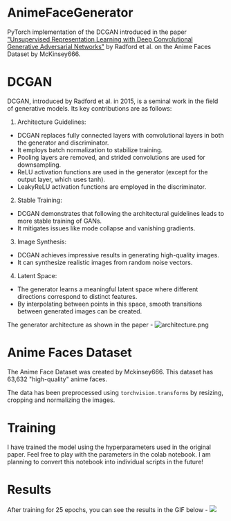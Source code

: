 # AnimeFaceGenerator

PyTorch implementation of the DCGAN introduced in the paper ["Unsupervised Representation Learning with Deep Convolutional Generative Adversarial Networks"](https://arxiv.org/abs/1511.06434) by Radford et al. on the Anime Faces Dataset by McKinsey666.

# DCGAN

DCGAN, introduced by Radford et al. in 2015, is a seminal work in the field of generative models. Its key contributions are as follows:

1. Architecture Guidelines:
- DCGAN replaces fully connected layers with convolutional layers in both the generator and discriminator. 
- It employs batch normalization to stabilize training.
- Pooling layers are removed, and strided convolutions are used for downsampling.
- ReLU activation functions are used in the generator (except for the output layer, which uses tanh).
- LeakyReLU activation functions are employed in the discriminator.
2. Stable Training:
- DCGAN demonstrates that following the architectural guidelines leads to more stable training of GANs.
- It mitigates issues like mode collapse and vanishing gradients.
3. Image Synthesis:
- DCGAN achieves impressive results in generating high-quality images.
- It can synthesize realistic images from random noise vectors.
4. Latent Space:
- The generator learns a meaningful latent space where different directions correspond to distinct features.
- By interpolating between points in this space, smooth transitions between generated images can be created.

The generator architecture as shown in the paper -
![architecture.png](https://raw.github.com/suryansh-sinha/AnimeFaceGenerator/main/architecture.png)

# Anime Faces Dataset
The Anime Face Dataset was created by Mckinsey666. This dataset has 63,632 "high-quality" anime faces.

The data has been preprocessed using `torchvision.transforms` by resizing, cropping and normalizing the images.

# Training
I have trained the model using the hyperparameters used in the original paper. Feel free to play with the parameters in the colab notebook. I am planning to convert this notebook into individual scripts in the future!

# Results
After training for 25 epochs, you can see the results in the GIF below -
![](https://raw.github.com/suryansh-sinha/AnimeFaceGenerator/main/results.gif)
